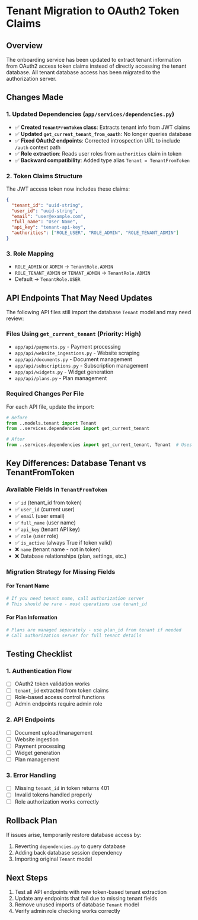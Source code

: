 # Tenant Migration to OAuth2 Token Claims

## Overview
The onboarding service has been updated to extract tenant information from OAuth2 access token claims instead of directly accessing the tenant database. All tenant database access has been migrated to the authorization server.

## Changes Made

### 1. Updated Dependencies (`app/services/dependencies.py`)
- ✅ **Created `TenantFromToken` class**: Extracts tenant info from JWT claims
- ✅ **Updated `get_current_tenant_from_oauth`**: No longer queries database
- ✅ **Fixed OAuth2 endpoints**: Corrected introspection URL to include `/auth` context path
- ✅ **Role extraction**: Reads user roles from `authorities` claim in token
- ✅ **Backward compatibility**: Added type alias `Tenant = TenantFromToken`

### 2. Token Claims Structure
The JWT access token now includes these claims:
```json
{
  "tenant_id": "uuid-string",
  "user_id": "uuid-string", 
  "email": "user@example.com",
  "full_name": "User Name",
  "api_key": "tenant-api-key",
  "authorities": ["ROLE_USER", "ROLE_ADMIN", "ROLE_TENANT_ADMIN"]
}
```

### 3. Role Mapping
- `ROLE_ADMIN` or `ADMIN` → `TenantRole.ADMIN`
- `ROLE_TENANT_ADMIN` or `TENANT_ADMIN` → `TenantRole.ADMIN`
- Default → `TenantRole.USER`

## API Endpoints That May Need Updates

The following API files still import the database `Tenant` model and may need review:

### Files Using `get_current_tenant` (Priority: High)
- `app/api/payments.py` - Payment processing
- `app/api/website_ingestions.py` - Website scraping
- `app/api/documents.py` - Document management  
- `app/api/subscriptions.py` - Subscription management
- `app/api/widgets.py` - Widget generation
- `app/api/plans.py` - Plan management

### Required Changes Per File
For each API file, update the import:
```python
# Before
from ..models.tenant import Tenant
from ..services.dependencies import get_current_tenant

# After  
from ..services.dependencies import get_current_tenant, Tenant  # Uses TenantFromToken alias
```

## Key Differences: Database Tenant vs TenantFromToken

### Available Fields in `TenantFromToken`
- ✅ `id` (tenant_id from token)
- ✅ `user_id` (current user)
- ✅ `email` (user email) 
- ✅ `full_name` (user name)
- ✅ `api_key` (tenant API key)
- ✅ `role` (user role)
- ✅ `is_active` (always True if token valid)
- ❌ `name` (tenant name - not in token)
- ❌ Database relationships (plan, settings, etc.)

### Migration Strategy for Missing Fields

#### For Tenant Name
```python
# If you need tenant name, call authorization server
# This should be rare - most operations use tenant_id
```

#### For Plan Information  
```python
# Plans are managed separately - use plan_id from tenant if needed
# Call authorization server for full tenant details
```

## Testing Checklist

### 1. Authentication Flow
- [ ] OAuth2 token validation works
- [ ] `tenant_id` extracted from token claims
- [ ] Role-based access control functions
- [ ] Admin endpoints require admin role

### 2. API Endpoints
- [ ] Document upload/management
- [ ] Website ingestion
- [ ] Payment processing  
- [ ] Widget generation
- [ ] Plan management

### 3. Error Handling
- [ ] Missing `tenant_id` in token returns 401
- [ ] Invalid tokens handled properly
- [ ] Role authorization works correctly

## Rollback Plan
If issues arise, temporarily restore database access by:
1. Reverting `dependencies.py` to query database
2. Adding back database session dependency
3. Importing original `Tenant` model

## Next Steps
1. Test all API endpoints with new token-based tenant extraction
2. Update any endpoints that fail due to missing tenant fields
3. Remove unused imports of database `Tenant` model
4. Verify admin role checking works correctly